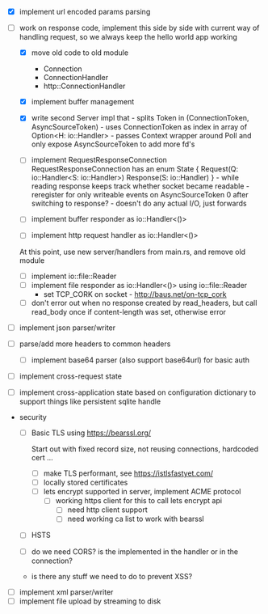  - [x] implement url encoded params parsing
 - [ ] work on response code, implement this side by side with current way of handling request, so we always keep the hello world app working

    - [x] move old code to old module
        - Connection
        - ConnectionHandler
        - http::ConnectionHandler
    - [x] implement buffer management
    - [x] write second Server impl that
          - splits Token in (ConnectionToken, AsyncSourceToken)
          - uses ConnectionToken as index in array of Option<H: io::Handler>
          - passes Context wrapper around Poll and only expose AsyncSourceToken to add more fd's

    - [ ] implement RequestResponseConnection
            RequestResponseConnection has an
            enum State {
              Request(Q: io::Handler<S: io::Handler>)
              Response(S: io::Handler)
            }
            - while reading response keeps track whether socket became readable
            - reregister for only writeable events on AsyncSourceToken 0 after switching to response?
            - doesn't do any actual I/O, just forwards
    - [ ] implement buffer responder as io::Handler<()>
    - [ ] implement http request handler as io::Handler<()>

    At this point, use new server/handlers from main.rs, and remove old module

    - [ ] implement io::file::Reader
    - [ ] implement file responder as io::Handler<()> using io::file::Reader
      - set TCP_CORK on socket - http://baus.net/on-tcp_cork
    - [ ] don't error out when no response created by read_headers,
      but call read_body once if content-length was set, otherwise error

 - [ ] implement json parser/writer
 - [ ] parse/add more headers to common headers
 	- [ ] implement base64 parser (also support base64url) for basic auth
 - [ ] implement cross-request state
 - [ ] implement cross-application state based on configuration dictionary to support things like persistent sqlite handle
 - security
   - [ ] Basic TLS using https://bearssl.org/
     
     Start out with fixed record size, not reusing connections, hardcoded cert ...
      - [ ] make TLS performant, see https://istlsfastyet.com/
      - [ ] locally stored certificates
      - [ ] lets encrypt supported in server, implement ACME protocol
        - [ ] working https client for this to call lets encrypt api
          - [ ] need http client support
          - [ ] need working ca list to work with bearssl
   - [ ] HSTS
   - [ ] do we need CORS? is the implemented in the handler or in the connection?
   - is there any stuff we need to do to prevent XSS?
 - [ ] implement xml parser/writer
 - [ ] implement file upload by streaming to disk
